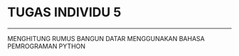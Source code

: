 # TUGAS INDIVIDU 5

*********************************************************

MENGHITUNG RUMUS BANGUN DATAR MENGGUNAKAN BAHASA PEMROGRAMAN PYTHON



